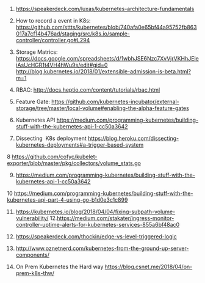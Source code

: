 1. https://speakerdeck.com/luxas/kubernetes-architecture-fundamentals
2. How to record a event in K8s: 
https://github.com/sttts/kubernetes/blob/740afa0e65bf44a95752fb863017a7cf14b476ad/staging/src/k8s.io/sample-controller/controller.go#L294

3. Storage Matrics:
https://docs.google.com/spreadsheets/d/1wbhJSE6Nzc7XvVjrVKHhJEleiAsUcHGR1t4VH4hWu9s/edit#gid=0
http://blog.kubernetes.io/2018/01/extensible-admission-is-beta.html?m=1

4. RBAC: 
http://docs.heptio.com/content/tutorials/rbac.html

5. Feature Gate:
https://github.com/kubernetes-incubator/external-storage/tree/master/local-volume#enabling-the-alpha-feature-gates

6. Kubernetes API
https://medium.com/programming-kubernetes/building-stuff-with-the-kubernetes-api-1-cc50a3642

7. Dissecting  K8s deployment
https://blog.heroku.com/dissecting-kubernetes-deployments#a-trigger-based-system

8 https://github.com/cofyc/kubelet-exporter/blob/master/pkg/collectors/volume_stats.go

9. https://medium.com/programming-kubernetes/building-stuff-with-the-kubernetes-api-1-cc50a3642

10 https://medium.com/programming-kubernetes/building-stuff-with-the-kubernetes-api-part-4-using-go-b1d0e3c1c899

11. https://kubernetes.io/blog/2018/04/04/fixing-subpath-volume-vulnerability/
12.https://medium.com/stakater/ingress-monitor-controller-uptime-alerts-for-kubernetes-services-855a6bf48ac0 

13. https://speakerdeck.com/thockin/edge-vs-level-triggered-logic

14. http://www.oznetnerd.com/kubernetes-from-the-ground-up-server-components/

15. On Prem Kubernetes the Hard way https://blog.csnet.me/2018/04/on-prem-k8s-thw/
